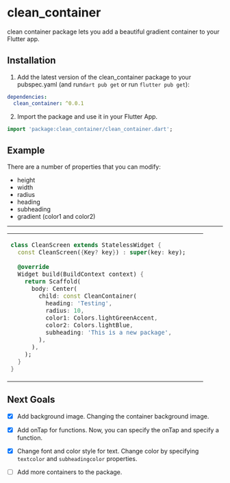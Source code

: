 
# clean_container

clean container package lets you add a beautiful gradient container to your Flutter app.

## Installation 

1. Add the latest version of the clean_container package to your pubspec.yaml (and run`dart pub get` or run `flutter pub get`):
```yaml
dependencies:
  clean_container: ^0.0.1
```
2. Import the package and use it in your Flutter App.
```dart
import 'package:clean_container/clean_container.dart';
```

## Example
There are a number of properties that you can modify:

 - height
 - width
 - radius               
 - heading 
 - subheading
 - gradient (color1 and color2)

<hr>

<table>
<tr>
<td>

```dart
class CleanScreen extends StatelessWidget {  
  const CleanScreen({Key? key}) : super(key: key);  
  
  @override  
  Widget build(BuildContext context) {  
    return Scaffold(  
      body: Center(  
        child: const CleanContainer(  
          heading: 'Testing', 
          radius: 10, 
          color1: Colors.lightGreenAccent,  
          color2: Colors.lightBlue,  
          subheading: 'This is a new package',  
        ),  
      ),  
    );  
  }  
}
```

</td>
<td>
<img  src="https://user-images.githubusercontent.com/53579386/126896556-911d4778-04cd-49bf-b32a-01a6eb3b0155.jpeg"  alt="">
</td>
</tr>
</table>

## Next Goals
 - [x] Add background image.
 Changing the container background image.

 - [x] Add onTap for functions.
 Now, you can specify the onTap and specify a function.
 
 - [x] Change font and color style for text.
 Change color by specifying `textcolor` and `subheadingcolor` properties.
 
 - [ ] Add more containers to the package.
